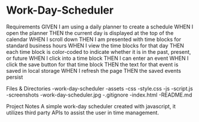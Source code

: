 # Work-Day-Scheduler

Requirements
GIVEN I am using a daily planner to create a schedule
WHEN I open the planner
THEN the current day is displayed at the top of the calendar
WHEN I scroll down
THEN I am presented with time blocks for standard business hours
WHEN I view the time blocks for that day
THEN each time block is color-coded to indicate whether it is in the past, present, or future
WHEN I click into a time block
THEN I can enter an event
WHEN I click the save button for that time block
THEN the text for that event is saved in local storage
WHEN I refresh the page
THEN the saved events persist

Files & Directories
-work-day-scheduler
-assets
-css
-style.css
-js
-script.js
-screenshots
-work-day-scheduler.jpg
-.gitignore
-index.html
-README.md

Project Notes
A simple work-day scheduler created with javascript, it utilizes third party APIs to assist the user in time management.
